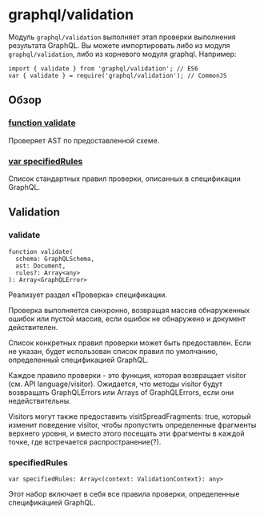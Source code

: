 # graphql/validation

Модуль ```graphql/validation``` выполняет этап проверки выполнения результата GraphQL. Вы можете импортировать либо из модуля ```graphql/validation```, либо из корневого модуля graphql. Например:

```
import { validate } from 'graphql/validation'; // ES6
var { validate } = require('graphql/validation'); // CommonJS
```

## Обзор

### [function validate](#validate)
Проверяет AST по предоставленной схеме.
### [var specifiedRules](#specifiedRules)
Список стандартных правил проверки, описанных в спецификации GraphQL.

## Validation 

### validate

```
function validate(
  schema: GraphQLSchema,
  ast: Document,
  rules?: Array<any>
): Array<GraphQLError>
```

Реализует раздел «Проверка» спецификации.

Проверка выполняется синхронно, возвращая массив обнаруженных ошибок или пустой массив, если ошибок не обнаружено и документ действителен.

Список конкретных правил проверки может быть предоставлен. Если не указан, будет использован список правил по умолчанию, определенный спецификацией GraphQL.

Каждое правило проверки - это функция, которая возвращает visitor  (см. API language/visitor). Ожидается, что методы visitor будут возвращать GraphQLErrors или Arrays of GraphQLErrors, если они недействительны.

Visitors могут также предоставить visitSpreadFragments: true, который изменит поведение visitor, чтобы пропустить определенные фрагменты верхнего уровня, и вместо этого посещать эти фрагменты в каждой точке, где встречается распространение(?).

### specifiedRules 

```
var specifiedRules: Array<(context: ValidationContext): any>
```

Этот набор включает в себя все правила проверки, определенные спецификацией GraphQL.